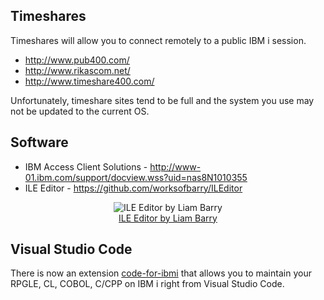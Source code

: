 ## Timeshares
Timeshares will allow you to connect remotely to a public IBM i session.
* http://www.pub400.com/
* http://www.rikascom.net/
* http://www.timeshare400.com/

Unfortunately, timeshare sites tend to be full and the system you use may not be updated to the current OS.


## Software
* IBM Access Client Solutions - http://www-01.ibm.com/support/docview.wss?uid=nas8N1010355
* ILE Editor - https://github.com/worksofbarry/ILEditor

<figure align="center">
  <img src="./preface/_assets/preface-02.PNG" alt="ILE Editor by Liam Barry" />
  <figcaption align="center">
	<a href="https://github.com/worksofbarry/ILEditor">ILE Editor by Liam Barry</a>
  </figcaption>
</figure>


## Visual Studio Code
There is now an extension [code-for-ibmi](https://github.com/halcyon-tech/code-for-ibmi)
that allows you to maintain your RPGLE, CL, COBOL, C/CPP on IBM i right from Visual Studio Code. 
